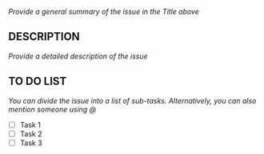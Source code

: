 *Provide a general summary of the issue in the Title above*

DESCRIPTION
-----------
*Provide a detailed description of the issue*


TO DO LIST
-----------
*You can divide the issue into a list of sub-tasks. Alternatively, you can also mention someone using @*

- [ ] Task 1
- [ ] Task 2
- [ ] Task 3
